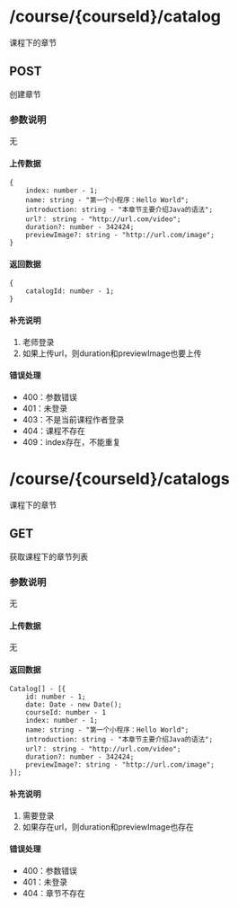 # /course/{courseId}/catalog
课程下的章节
## POST
创建章节
### 参数说明
无
#### 上传数据
```
{
    index: number - 1;
    name: string - "第一个小程序：Hello World";
    introduction: string - "本章节主要介绍Java的语法";
    url?： string - "http://url.com/video";
    duration?: number - 342424;
    previewImage?: string - "http://url.com/image";
}
```
#### 返回数据
```
{
    catalogId: number - 1;
}
```
#### 补充说明
1. 老师登录
2. 如果上传url，则duration和previewImage也要上传

#### 错误处理
* 400：参数错误
* 401：未登录
* 403：不是当前课程作者登录
* 404：课程不存在
* 409：index存在，不能重复


# /course/{courseId}/catalogs
课程下的章节
## GET
获取课程下的章节列表
### 参数说明
无
#### 上传数据
无
#### 返回数据
```
Catalog[] - [{
    id: number - 1;
    date: Date - new Date();
    courseId: number - 1
    index: number - 1;
    name: string - "第一个小程序：Hello World";
    introduction: string - "本章节主要介绍Java的语法";
    url?： string - "http://url.com/video";
    duration?: number - 342424;
    previewImage?: string - "http://url.com/image";
}];
```
#### 补充说明
1. 需要登录
2. 如果存在url，则duration和previewImage也存在

#### 错误处理
* 400：参数错误
* 401：未登录
* 404：章节不存在